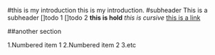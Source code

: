 #this is my introduction
this is my introduction.
#subheader
This is a subheader
[]todo 1
[]todo 2
**this is hold**
*this is cursive*
[this is a link](https://github.com)

##another section

1.Numbered item 1
2.Numbered item 2
3.etc

